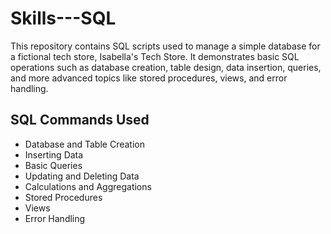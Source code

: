 # Skills---SQL

This repository contains SQL scripts used to manage a simple database for a fictional tech store, Isabella's Tech Store. It demonstrates basic SQL operations such as database creation, table design, data insertion, queries, and more advanced topics like stored procedures, views, and error handling.

## SQL Commands Used
- Database and Table Creation
- Inserting Data
- Basic Queries
- Updating and Deleting Data
- Calculations and Aggregations
- Stored Procedures
- Views
- Error Handling
